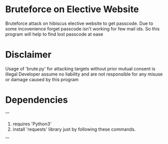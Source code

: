 # Bruteforce on Elective Website
Bruteforce attack on hibiscus elective website to get passcode. Due to some incovenience forget passcode isn't working for few mail ids. So this program will help to find lost passcode at ease
# Disclaimer
Usage of 'brute.py' for attacking targets without prior mutual consent is illegal
Developer assume no liability and are not responsible for any misuse or damage caused by this program
# Dependencies
'''
1. requires 'Python3'
2. install 'requests' library just by following these commands.
 
'''
